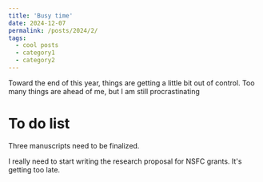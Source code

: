 ```yaml
---
title: 'Busy time'
date: 2024-12-07
permalink: /posts/2024/2/
tags:
  - cool posts
  - category1
  - category2
---
```


Toward the end of this year, things are getting a little bit out of control. Too many things are ahead of me, but I am still procrastinating

To do list
======

Three manuscripts need to be finalized. 

I really need to start writing the research proposal for NSFC grants. It's getting too late. 
